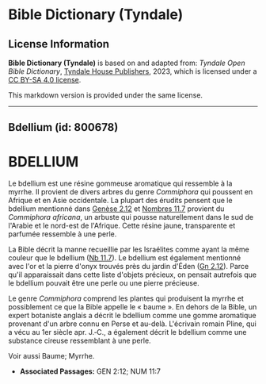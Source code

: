 # Bible Dictionary (Tyndale)

## License Information

**Bible Dictionary (Tyndale)** is based on and adapted from: _Tyndale Open Bible Dictionary_, [Tyndale House Publishers](https://tyndaleopenresources.com/), 2023, which is licensed under a [CC BY-SA 4.0 license](https://creativecommons.org/licenses/by-sa/4.0/legalcode.en).

This markdown version is provided under the same license.



--------------------------------

## Bdellium (id: 800678)

BDELLIUM
========

Le bdellium est une résine gommeuse aromatique qui ressemble à la myrrhe. Il provient de divers arbres du genre *Commiphora* qui poussent en Afrique et en Asie occidentale. La plupart des érudits pensent que le bdellium mentionné dans [Genèse 2\.12](https://ref.ly/Gen2:12) et [Nombres 11\.7](https://ref.ly/Num11:7) provient du *Commiphora africana*, un arbuste qui pousse naturellement dans le sud de l'Arabie et le nord\-est de l'Afrique. Cette résine jaune, transparente et parfumée ressemble à une perle.

La Bible décrit la manne recueillie par les Israélites comme ayant la même couleur que le bdellium ([Nb 11\.7](https://ref.ly/Num11:7)). Le bdellium est également mentionné avec l'or et la pierre d'onyx trouvés près du jardin d'Éden ([Gn 2\.12](https://ref.ly/Gen2:12)). Parce qu'il apparaissait dans cette liste d'objets précieux, on pensait autrefois que le bdellium pouvait être une perle ou une pierre précieuse.

Le genre *Commiphora* comprend les plantes qui produisent la myrrhe et possiblement ce que la Bible appelle le « baume ». En dehors de la Bible, un expert botaniste anglais a décrit le bdellium comme une gomme aromatique provenant d'un arbre connu en Perse et au\-delà. L'écrivain romain Pline, qui a vécu au 1er siècle apr. J.‑C., a également décrit le bdellium comme une substance cireuse ressemblant à une perle.

Voir aussi Baume; Myrrhe.

* **Associated Passages:** GEN 2:12; NUM 11:7

